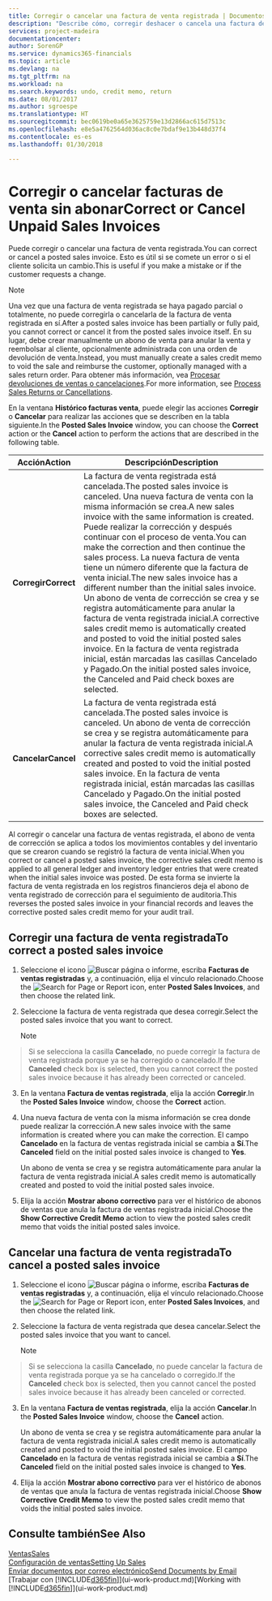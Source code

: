 ```yaml
---
title: Corregir o cancelar una factura de venta registrada | Documentos de Microsoft
description: "Describe cómo, corregir deshacer o cancela una factura de venta registrada y aplicar un abono de venta."
services: project-madeira
documentationcenter: 
author: SorenGP
ms.service: dynamics365-financials
ms.topic: article
ms.devlang: na
ms.tgt_pltfrm: na
ms.workload: na
ms.search.keywords: undo, credit memo, return
ms.date: 08/01/2017
ms.author: sgroespe
ms.translationtype: HT
ms.sourcegitcommit: bec0619be0a65e3625759e13d2866ac615d7513c
ms.openlocfilehash: e8e5a4762564d036ac8c0e7bdaf9e13b448d37f4
ms.contentlocale: es-es
ms.lasthandoff: 01/30/2018

---
```

# <a name="correct-or-cancel-unpaid-sales-invoices"></a><span data-ttu-id="b65ef-103">Corregir o cancelar facturas de venta sin abonar</span><span class="sxs-lookup"><span data-stu-id="b65ef-103">Correct or Cancel Unpaid Sales Invoices</span></span>
<span data-ttu-id="b65ef-104">Puede corregir o cancelar una factura de venta registrada.</span><span class="sxs-lookup"><span data-stu-id="b65ef-104">You can correct or cancel a posted sales invoice.</span></span> <span data-ttu-id="b65ef-105">Esto es útil si se comete un error o si el cliente solicita un cambio.</span><span class="sxs-lookup"><span data-stu-id="b65ef-105">This is useful if you make a mistake or if the customer requests a change.</span></span>

> [!NOTE]  
>   <span data-ttu-id="b65ef-106">Una vez que una factura de venta registrada se haya pagado parcial o totalmente, no puede corregirla o cancelarla de la factura de venta registrada en sí.</span><span class="sxs-lookup"><span data-stu-id="b65ef-106">After a posted sales invoice has been partially or fully paid, you cannot correct or cancel it from the posted sales invoice itself.</span></span> <span data-ttu-id="b65ef-107">En su lugar, debe crear manualmente un abono de venta para anular la venta y reembolsar al cliente, opcionalmente administrada con una orden de devolución de venta.</span><span class="sxs-lookup"><span data-stu-id="b65ef-107">Instead, you must manually create a sales credit memo to void the sale and reimburse the customer, optionally managed with a sales return order.</span></span> <span data-ttu-id="b65ef-108">Para obtener más información, vea [Procesar devoluciones de ventas o cancelaciones](sales-how-process-sales-returns-cancellations.md).</span><span class="sxs-lookup"><span data-stu-id="b65ef-108">For more information, see [Process Sales Returns or Cancellations](sales-how-process-sales-returns-cancellations.md).</span></span>

<span data-ttu-id="b65ef-109">En la ventana **Histórico facturas venta**, puede elegir las acciones **Corregir** o **Cancelar** para realizar las acciones que se describen en la tabla siguiente.</span><span class="sxs-lookup"><span data-stu-id="b65ef-109">In the **Posted Sales Invoice** window, you can choose the **Correct** action or the **Cancel** action to perform the actions that are described in the following table.</span></span>

| <span data-ttu-id="b65ef-110">Acción</span><span class="sxs-lookup"><span data-stu-id="b65ef-110">Action</span></span> | <span data-ttu-id="b65ef-111">Descripción</span><span class="sxs-lookup"><span data-stu-id="b65ef-111">Description</span></span> |
| --- | --- |
| <span data-ttu-id="b65ef-112">**Corregir**</span><span class="sxs-lookup"><span data-stu-id="b65ef-112">**Correct**</span></span> |<span data-ttu-id="b65ef-113">La factura de venta registrada está cancelada.</span><span class="sxs-lookup"><span data-stu-id="b65ef-113">The posted sales invoice is canceled.</span></span> <span data-ttu-id="b65ef-114">Una nueva factura de venta con la misma información se crea.</span><span class="sxs-lookup"><span data-stu-id="b65ef-114">A new sales invoice with the same information is created.</span></span> <span data-ttu-id="b65ef-115">Puede realizar la corrección y después continuar con el proceso de venta.</span><span class="sxs-lookup"><span data-stu-id="b65ef-115">You can make the correction and then continue the sales process.</span></span> <span data-ttu-id="b65ef-116">La nueva factura de venta tiene un número diferente que la factura de venta inicial.</span><span class="sxs-lookup"><span data-stu-id="b65ef-116">The new sales invoice has a different number than the initial sales invoice.</span></span> <span data-ttu-id="b65ef-117">Un abono de venta de corrección se crea y se registra automáticamente para anular la factura de venta registrada inicial.</span><span class="sxs-lookup"><span data-stu-id="b65ef-117">A corrective sales credit memo is automatically created and posted to void the initial posted sales invoice.</span></span> <span data-ttu-id="b65ef-118">En la factura de venta registrada inicial, están marcadas las casillas Cancelado y Pagado.</span><span class="sxs-lookup"><span data-stu-id="b65ef-118">On the initial posted sales invoice, the Canceled and Paid check boxes are selected.</span></span> |
| <span data-ttu-id="b65ef-119">**Cancelar**</span><span class="sxs-lookup"><span data-stu-id="b65ef-119">**Cancel**</span></span> |<span data-ttu-id="b65ef-120">La factura de venta registrada está cancelada.</span><span class="sxs-lookup"><span data-stu-id="b65ef-120">The posted sales invoice is canceled.</span></span> <span data-ttu-id="b65ef-121">Un abono de venta de corrección se crea y se registra automáticamente para anular la factura de venta registrada inicial.</span><span class="sxs-lookup"><span data-stu-id="b65ef-121">A corrective sales credit memo is automatically created and posted to void the initial posted sales invoice.</span></span> <span data-ttu-id="b65ef-122">En la factura de venta registrada inicial, están marcadas las casillas Cancelado y Pagado.</span><span class="sxs-lookup"><span data-stu-id="b65ef-122">On the initial posted sales invoice, the Canceled and Paid check boxes are selected.</span></span> |

<span data-ttu-id="b65ef-123">Al corregir o cancelar una factura de ventas registrada, el abono de venta de corrección se aplica a todos los movimientos contables y del inventario que se crearon cuando se registró la factura de venta inicial.</span><span class="sxs-lookup"><span data-stu-id="b65ef-123">When you correct or cancel a posted sales invoice, the corrective sales credit memo is applied to all general ledger and inventory ledger entries that were created when the initial sales invoice was posted.</span></span> <span data-ttu-id="b65ef-124">De esta forma se invierte la factura de venta registrada en los registros financieros deja el abono de venta registrado de corrección para el seguimiento de auditoria.</span><span class="sxs-lookup"><span data-stu-id="b65ef-124">This reverses the posted sales invoice in your financial records and leaves the corrective posted sales credit memo for your audit trail.</span></span>

## <a name="to-correct-a-posted-sales-invoice"></a><span data-ttu-id="b65ef-125">Corregir una factura de venta registrada</span><span class="sxs-lookup"><span data-stu-id="b65ef-125">To correct a posted sales invoice</span></span>
1. <span data-ttu-id="b65ef-126">Seleccione el icono ![Buscar página o informe](media/ui-search/search_small.png "icono Buscar página o informe"), escriba **Facturas de ventas registradas** y, a continuación, elija el vínculo relacionado.</span><span class="sxs-lookup"><span data-stu-id="b65ef-126">Choose the ![Search for Page or Report](media/ui-search/search_small.png "Search for Page or Report icon") icon, enter **Posted Sales Invoices**, and then choose the related link.</span></span>  
2. <span data-ttu-id="b65ef-127">Seleccione la factura de venta registrada que desea corregir.</span><span class="sxs-lookup"><span data-stu-id="b65ef-127">Select the posted sales invoice that you want to correct.</span></span>

    > [!NOTE]  
>   <span data-ttu-id="b65ef-128">Si se selecciona la casilla **Cancelado**, no puede corregir la factura de venta registrada porque ya se ha corregido o cancelado.</span><span class="sxs-lookup"><span data-stu-id="b65ef-128">If the **Canceled** check box is selected, then you cannot correct the posted sales invoice because it has already been corrected or canceled.</span></span>
3. <span data-ttu-id="b65ef-129">En la ventana **Factura de ventas registrada**, elija la acción **Corregir**.</span><span class="sxs-lookup"><span data-stu-id="b65ef-129">In the **Posted Sales Invoice** window, choose the **Correct** action.</span></span>  
4. <span data-ttu-id="b65ef-130">Una nueva factura de venta con la misma información se crea donde puede realizar la corrección.</span><span class="sxs-lookup"><span data-stu-id="b65ef-130">A new sales invoice with the same information is created where you can make the correction.</span></span> <span data-ttu-id="b65ef-131">El campo **Cancelado** en la factura de ventas registrada inicial se cambia a **Sí**.</span><span class="sxs-lookup"><span data-stu-id="b65ef-131">The **Canceled** field on the initial posted sales invoice is changed to **Yes**.</span></span>

    <span data-ttu-id="b65ef-132">Un abono de venta se crea y se registra automáticamente para anular la factura de venta registrada inicial.</span><span class="sxs-lookup"><span data-stu-id="b65ef-132">A sales credit memo is automatically created and posted to void the initial posted sales invoice.</span></span>
5. <span data-ttu-id="b65ef-133">Elija la acción **Mostrar abono correctivo** para ver el histórico de abonos de ventas que anula la factura de ventas registrada inicial.</span><span class="sxs-lookup"><span data-stu-id="b65ef-133">Choose the **Show Corrective Credit Memo** action to view the posted sales credit memo that voids the initial posted sales invoice.</span></span>

## <a name="to-cancel-a-posted-sales-invoice"></a><span data-ttu-id="b65ef-134">Cancelar una factura de venta registrada</span><span class="sxs-lookup"><span data-stu-id="b65ef-134">To cancel a posted sales invoice</span></span>
1. <span data-ttu-id="b65ef-135">Seleccione el icono ![Buscar página o informe](media/ui-search/search_small.png "icono Buscar página o informe"), escriba **Facturas de ventas registradas** y, a continuación, elija el vínculo relacionado.</span><span class="sxs-lookup"><span data-stu-id="b65ef-135">Choose the ![Search for Page or Report](media/ui-search/search_small.png "Search for Page or Report icon") icon, enter **Posted Sales Invoices**, and then choose the related link.</span></span>  
2. <span data-ttu-id="b65ef-136">Seleccione la factura de venta registrada que desea cancelar.</span><span class="sxs-lookup"><span data-stu-id="b65ef-136">Select the posted sales invoice that you want to cancel.</span></span>

    > [!NOTE]  
>   <span data-ttu-id="b65ef-137">Si se selecciona la casilla **Cancelado**, no puede cancelar la factura de venta registrada porque ya se ha cancelado o corregido.</span><span class="sxs-lookup"><span data-stu-id="b65ef-137">If the **Canceled** check box is selected, then you cannot cancel the posted sales invoice because it has already been canceled or corrected.</span></span>
3. <span data-ttu-id="b65ef-138">En la ventana **Factura de ventas registrada**, elija la acción **Cancelar**.</span><span class="sxs-lookup"><span data-stu-id="b65ef-138">In the **Posted Sales Invoice** window, choose the **Cancel** action.</span></span>

    <span data-ttu-id="b65ef-139">Un abono de venta se crea y se registra automáticamente para anular la factura de venta registrada inicial.</span><span class="sxs-lookup"><span data-stu-id="b65ef-139">A sales credit memo is automatically created and posted to void the initial posted sales invoice.</span></span> <span data-ttu-id="b65ef-140">El campo **Cancelado** en la factura de ventas registrada inicial se cambia a **Sí**.</span><span class="sxs-lookup"><span data-stu-id="b65ef-140">The **Canceled** field on the initial posted sales invoice is changed to **Yes**.</span></span>
4. <span data-ttu-id="b65ef-141">Elija la acción **Mostrar abono correctivo** para ver el histórico de abonos de ventas que anula la factura de ventas registrada inicial.</span><span class="sxs-lookup"><span data-stu-id="b65ef-141">Choose **Show Corrective Credit Memo** to view the posted sales credit memo that voids the initial posted sales invoice.</span></span>

## <a name="see-also"></a><span data-ttu-id="b65ef-142">Consulte también</span><span class="sxs-lookup"><span data-stu-id="b65ef-142">See Also</span></span>
[<span data-ttu-id="b65ef-143">Ventas</span><span class="sxs-lookup"><span data-stu-id="b65ef-143">Sales</span></span>](sales-manage-sales.md)  
[<span data-ttu-id="b65ef-144">Configuración de ventas</span><span class="sxs-lookup"><span data-stu-id="b65ef-144">Setting Up Sales</span></span>](sales-setup-sales.md)  
[<span data-ttu-id="b65ef-145">Enviar documentos por correo electrónico</span><span class="sxs-lookup"><span data-stu-id="b65ef-145">Send Documents by Email</span></span>](ui-how-send-documents-email.md)  
<span data-ttu-id="b65ef-146">[Trabajar con [!INCLUDE[d365fin](includes/d365fin_md.md)]](ui-work-product.md)</span><span class="sxs-lookup"><span data-stu-id="b65ef-146">[Working with [!INCLUDE[d365fin](includes/d365fin_md.md)]](ui-work-product.md)</span></span>

